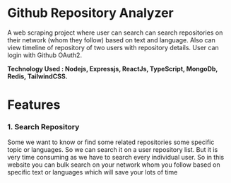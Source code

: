 # Github Repository Analyzer

A web scraping project where user can search can search repositories on their network (whom they follow) based on text and language. Also can view timeline of repository of two users with
repository details. User can login with Github OAuth2.

****Technology Used : Nodejs, Expressjs, ReactJs, TypeScript, MongoDb, Redis, TailwindCSS.****

# Features

### 1. Search Repository
Some we want to know or find some related repositories some specific topic or languages. So we can search it on a user repository list. But it is very time consuming
as we have to search every individual user. So in this website you can bulk search on your network whom you follow based on specific text or languages which will 
save your lots of time
